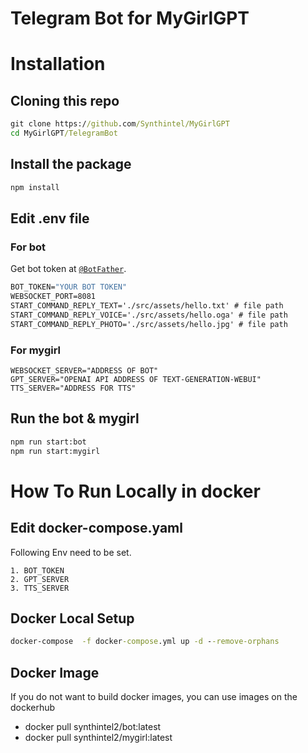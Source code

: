 # Telegram Bot for MyGirlGPT
# Installation

## Cloning this repo
```cmd
git clone https://github.com/Synthintel/MyGirlGPT
cd MyGirlGPT/TelegramBot
```

## Install the package

```cmd
npm install
```
## Edit .env file
### For bot
Get bot token at [`@BotFather`](http://t.me/BotFather).
```cmd
BOT_TOKEN="YOUR BOT TOKEN"
WEBSOCKET_PORT=8081
START_COMMAND_REPLY_TEXT='./src/assets/hello.txt' # file path
START_COMMAND_REPLY_VOICE='./src/assets/hello.oga' # file path
START_COMMAND_REPLY_PHOTO='./src/assets/hello.jpg' # file path
```
### For mygirl
```
WEBSOCKET_SERVER="ADDRESS OF BOT"
GPT_SERVER="OPENAI API ADDRESS OF TEXT-GENERATION-WEBUI"
TTS_SERVER="ADDRESS FOR TTS"
```

## Run the bot & mygirl

```cmd
npm run start:bot
npm run start:mygirl
```
# How To Run Locally in docker
## Edit docker-compose.yaml
Following Env need to be set.
```
1. BOT_TOKEN
2. GPT_SERVER
3. TTS_SERVER
```
## Docker Local Setup
```cmd
docker-compose  -f docker-compose.yml up -d --remove-orphans
```

## Docker Image
If you do not want to build docker images, you can use images on the dockerhub
- docker pull synthintel2/bot:latest
- docker pull synthintel2/mygirl:latest
